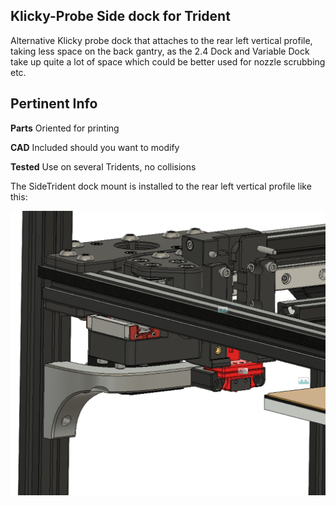 



## Klicky-Probe Side dock for Trident

Alternative Klicky probe dock that attaches to the rear left vertical profile, taking less space on the back gantry, as the 2.4 Dock and Variable Dock take up quite a lot of space which could be better used for nozzle scrubbing etc.


## Pertinent Info

**Parts** Oriented for printing

**CAD** Included should you want to modify

**Tested** Use on several Tridents, no collisions 

The SideTrident dock mount is installed to the rear left vertical profile like this:

![Mneuhaus](Images/trident_dock.png)

